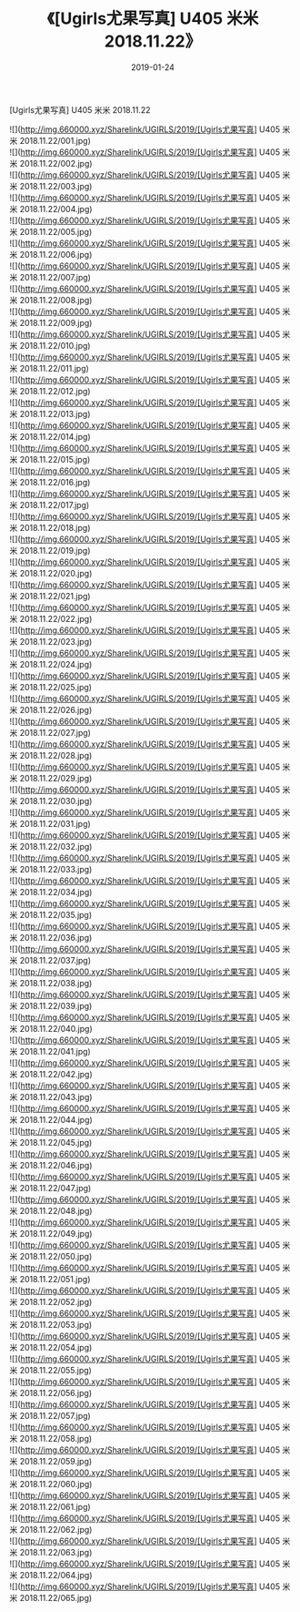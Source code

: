 ﻿---
layout: post
title:  《[Ugirls尤果写真] U405 米米 2018.11.22》
date:   2019-01-24
img: http://img.660000.xyz/Sharelink/UGIRLS/2019/[Ugirls尤果写真] U405 米米 2018.11.22/000.jpg
categories: [美女, 清纯, 唯美]
---

[Ugirls尤果写真] U405 米米 2018.11.22

 ![](http://img.660000.xyz/Sharelink/UGIRLS/2019/[Ugirls尤果写真] U405 米米 2018.11.22/001.jpg) <br>![](http://img.660000.xyz/Sharelink/UGIRLS/2019/[Ugirls尤果写真] U405 米米 2018.11.22/002.jpg) <br>![](http://img.660000.xyz/Sharelink/UGIRLS/2019/[Ugirls尤果写真] U405 米米 2018.11.22/003.jpg) <br>![](http://img.660000.xyz/Sharelink/UGIRLS/2019/[Ugirls尤果写真] U405 米米 2018.11.22/004.jpg) <br>![](http://img.660000.xyz/Sharelink/UGIRLS/2019/[Ugirls尤果写真] U405 米米 2018.11.22/005.jpg) <br>![](http://img.660000.xyz/Sharelink/UGIRLS/2019/[Ugirls尤果写真] U405 米米 2018.11.22/006.jpg) <br>![](http://img.660000.xyz/Sharelink/UGIRLS/2019/[Ugirls尤果写真] U405 米米 2018.11.22/007.jpg) <br>![](http://img.660000.xyz/Sharelink/UGIRLS/2019/[Ugirls尤果写真] U405 米米 2018.11.22/008.jpg) <br>![](http://img.660000.xyz/Sharelink/UGIRLS/2019/[Ugirls尤果写真] U405 米米 2018.11.22/009.jpg) <br>![](http://img.660000.xyz/Sharelink/UGIRLS/2019/[Ugirls尤果写真] U405 米米 2018.11.22/010.jpg) <br>![](http://img.660000.xyz/Sharelink/UGIRLS/2019/[Ugirls尤果写真] U405 米米 2018.11.22/011.jpg) <br>![](http://img.660000.xyz/Sharelink/UGIRLS/2019/[Ugirls尤果写真] U405 米米 2018.11.22/012.jpg) <br>![](http://img.660000.xyz/Sharelink/UGIRLS/2019/[Ugirls尤果写真] U405 米米 2018.11.22/013.jpg) <br>![](http://img.660000.xyz/Sharelink/UGIRLS/2019/[Ugirls尤果写真] U405 米米 2018.11.22/014.jpg) <br>![](http://img.660000.xyz/Sharelink/UGIRLS/2019/[Ugirls尤果写真] U405 米米 2018.11.22/015.jpg) <br>![](http://img.660000.xyz/Sharelink/UGIRLS/2019/[Ugirls尤果写真] U405 米米 2018.11.22/016.jpg) <br>![](http://img.660000.xyz/Sharelink/UGIRLS/2019/[Ugirls尤果写真] U405 米米 2018.11.22/017.jpg) <br>![](http://img.660000.xyz/Sharelink/UGIRLS/2019/[Ugirls尤果写真] U405 米米 2018.11.22/018.jpg) <br>![](http://img.660000.xyz/Sharelink/UGIRLS/2019/[Ugirls尤果写真] U405 米米 2018.11.22/019.jpg) <br>![](http://img.660000.xyz/Sharelink/UGIRLS/2019/[Ugirls尤果写真] U405 米米 2018.11.22/020.jpg) <br>![](http://img.660000.xyz/Sharelink/UGIRLS/2019/[Ugirls尤果写真] U405 米米 2018.11.22/021.jpg) <br>![](http://img.660000.xyz/Sharelink/UGIRLS/2019/[Ugirls尤果写真] U405 米米 2018.11.22/022.jpg) <br>![](http://img.660000.xyz/Sharelink/UGIRLS/2019/[Ugirls尤果写真] U405 米米 2018.11.22/023.jpg) <br>![](http://img.660000.xyz/Sharelink/UGIRLS/2019/[Ugirls尤果写真] U405 米米 2018.11.22/024.jpg) <br>![](http://img.660000.xyz/Sharelink/UGIRLS/2019/[Ugirls尤果写真] U405 米米 2018.11.22/025.jpg) <br>![](http://img.660000.xyz/Sharelink/UGIRLS/2019/[Ugirls尤果写真] U405 米米 2018.11.22/026.jpg) <br>![](http://img.660000.xyz/Sharelink/UGIRLS/2019/[Ugirls尤果写真] U405 米米 2018.11.22/027.jpg) <br>![](http://img.660000.xyz/Sharelink/UGIRLS/2019/[Ugirls尤果写真] U405 米米 2018.11.22/028.jpg) <br>![](http://img.660000.xyz/Sharelink/UGIRLS/2019/[Ugirls尤果写真] U405 米米 2018.11.22/029.jpg) <br>![](http://img.660000.xyz/Sharelink/UGIRLS/2019/[Ugirls尤果写真] U405 米米 2018.11.22/030.jpg) <br>![](http://img.660000.xyz/Sharelink/UGIRLS/2019/[Ugirls尤果写真] U405 米米 2018.11.22/031.jpg) <br>![](http://img.660000.xyz/Sharelink/UGIRLS/2019/[Ugirls尤果写真] U405 米米 2018.11.22/032.jpg) <br>![](http://img.660000.xyz/Sharelink/UGIRLS/2019/[Ugirls尤果写真] U405 米米 2018.11.22/033.jpg) <br>![](http://img.660000.xyz/Sharelink/UGIRLS/2019/[Ugirls尤果写真] U405 米米 2018.11.22/034.jpg) <br>![](http://img.660000.xyz/Sharelink/UGIRLS/2019/[Ugirls尤果写真] U405 米米 2018.11.22/035.jpg) <br>![](http://img.660000.xyz/Sharelink/UGIRLS/2019/[Ugirls尤果写真] U405 米米 2018.11.22/036.jpg) <br>![](http://img.660000.xyz/Sharelink/UGIRLS/2019/[Ugirls尤果写真] U405 米米 2018.11.22/037.jpg) <br>![](http://img.660000.xyz/Sharelink/UGIRLS/2019/[Ugirls尤果写真] U405 米米 2018.11.22/038.jpg) <br>![](http://img.660000.xyz/Sharelink/UGIRLS/2019/[Ugirls尤果写真] U405 米米 2018.11.22/039.jpg) <br>![](http://img.660000.xyz/Sharelink/UGIRLS/2019/[Ugirls尤果写真] U405 米米 2018.11.22/040.jpg) <br>![](http://img.660000.xyz/Sharelink/UGIRLS/2019/[Ugirls尤果写真] U405 米米 2018.11.22/041.jpg) <br>![](http://img.660000.xyz/Sharelink/UGIRLS/2019/[Ugirls尤果写真] U405 米米 2018.11.22/042.jpg) <br>![](http://img.660000.xyz/Sharelink/UGIRLS/2019/[Ugirls尤果写真] U405 米米 2018.11.22/043.jpg) <br>![](http://img.660000.xyz/Sharelink/UGIRLS/2019/[Ugirls尤果写真] U405 米米 2018.11.22/044.jpg) <br>![](http://img.660000.xyz/Sharelink/UGIRLS/2019/[Ugirls尤果写真] U405 米米 2018.11.22/045.jpg) <br>![](http://img.660000.xyz/Sharelink/UGIRLS/2019/[Ugirls尤果写真] U405 米米 2018.11.22/046.jpg) <br>![](http://img.660000.xyz/Sharelink/UGIRLS/2019/[Ugirls尤果写真] U405 米米 2018.11.22/047.jpg) <br>![](http://img.660000.xyz/Sharelink/UGIRLS/2019/[Ugirls尤果写真] U405 米米 2018.11.22/048.jpg) <br>![](http://img.660000.xyz/Sharelink/UGIRLS/2019/[Ugirls尤果写真] U405 米米 2018.11.22/049.jpg) <br>![](http://img.660000.xyz/Sharelink/UGIRLS/2019/[Ugirls尤果写真] U405 米米 2018.11.22/050.jpg) <br>![](http://img.660000.xyz/Sharelink/UGIRLS/2019/[Ugirls尤果写真] U405 米米 2018.11.22/051.jpg) <br>![](http://img.660000.xyz/Sharelink/UGIRLS/2019/[Ugirls尤果写真] U405 米米 2018.11.22/052.jpg) <br>![](http://img.660000.xyz/Sharelink/UGIRLS/2019/[Ugirls尤果写真] U405 米米 2018.11.22/053.jpg) <br>![](http://img.660000.xyz/Sharelink/UGIRLS/2019/[Ugirls尤果写真] U405 米米 2018.11.22/054.jpg) <br>![](http://img.660000.xyz/Sharelink/UGIRLS/2019/[Ugirls尤果写真] U405 米米 2018.11.22/055.jpg) <br>![](http://img.660000.xyz/Sharelink/UGIRLS/2019/[Ugirls尤果写真] U405 米米 2018.11.22/056.jpg) <br>![](http://img.660000.xyz/Sharelink/UGIRLS/2019/[Ugirls尤果写真] U405 米米 2018.11.22/057.jpg) <br>![](http://img.660000.xyz/Sharelink/UGIRLS/2019/[Ugirls尤果写真] U405 米米 2018.11.22/058.jpg) <br>![](http://img.660000.xyz/Sharelink/UGIRLS/2019/[Ugirls尤果写真] U405 米米 2018.11.22/059.jpg) <br>![](http://img.660000.xyz/Sharelink/UGIRLS/2019/[Ugirls尤果写真] U405 米米 2018.11.22/060.jpg) <br>![](http://img.660000.xyz/Sharelink/UGIRLS/2019/[Ugirls尤果写真] U405 米米 2018.11.22/061.jpg) <br>![](http://img.660000.xyz/Sharelink/UGIRLS/2019/[Ugirls尤果写真] U405 米米 2018.11.22/062.jpg) <br>![](http://img.660000.xyz/Sharelink/UGIRLS/2019/[Ugirls尤果写真] U405 米米 2018.11.22/063.jpg) <br>![](http://img.660000.xyz/Sharelink/UGIRLS/2019/[Ugirls尤果写真] U405 米米 2018.11.22/064.jpg) <br>![](http://img.660000.xyz/Sharelink/UGIRLS/2019/[Ugirls尤果写真] U405 米米 2018.11.22/065.jpg) <br>
